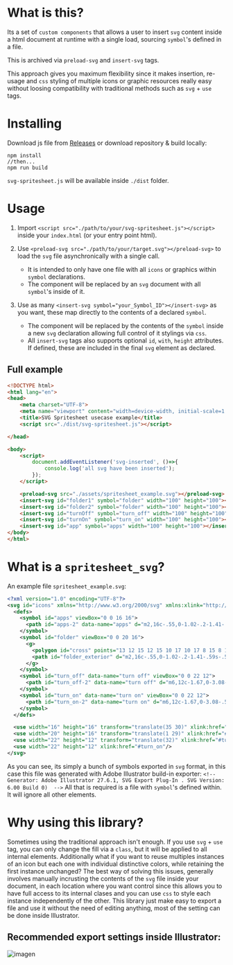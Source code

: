 # What is this?
Its a set of `custom components` that allows a user to insert `svg` content inside a html document at runtime with a single load, sourcing `symbol`'s defined in a file.

This is archived via `preload-svg` and `insert-svg` tags.

This approach gives you maximum flexibility since it makes insertion, re-usage and `css` styling of multiple icons or graphic resources really easy without loosing compatibility with traditional methods such as `svg` + `use` tags.

# Installing

Download js file from [Releases](https://github.com/DenisVargas/svg-spritesheet/releases)
or download repository & build locally:
```shell
npm install
//then...
npm run build
```
`svg-spritesheet.js` will be available inside `./dist` folder.

# Usage
1. Import `<script src="./path/to/your/svg-spritesheet.js"></script>` inside your `index.html` (or your entry point html).

2. Use `<preload-svg src="./path/to/your/target.svg"></preload-svg>` to load the `svg` file asynchronically with a single call.
	* It is intended to only have one file with all `icons` or graphics within `symbol` declarations.
	* The component will be replaced by an `svg` document with all `symbol`'s inside of it.

3. Use as many `<insert-svg symbol="your_Symbol_ID"></insert-svg>` as you want, these map directly to the contents of a declared `symbol`.
	* The component will be replaced by the contents of the `symbol`  inside a new `svg` declaration allowing full control of it stylings via `css`.
	* All `insert-svg` tags also supports optional `id`, `with`, `height` attributes. If defined, these are included in the final `svg` element as declared.

## Full example
```html
<!DOCTYPE html>
<html lang="en">
<head>
    <meta charset="UTF-8">
    <meta name="viewport" content="width=device-width, initial-scale=1.0">
    <title>SVG Spritesheet usecase example</title>
    <script src="./dist/svg-spritesheet.js"></script>

</head>

<body>
    <script>
        document.addEventListener('svg-inserted', ()=>{
            console.log('all svg have been inserted');
        });
    </script>

    <preload-svg src="./assets/spritesheet_example.svg"></preload-svg>
    <insert-svg id="folder1" symbol="folder" width="100" height="100"></insert-svg>
    <insert-svg id="folder2" symbol="folder" width="100" height="100"></insert-svg>
    <insert-svg id="turnOff" symbol="turn_off" width="100" height="100"></insert-svg>
    <insert-svg id="turnOn" symbol="turn_on" width="100" height="100"></insert-svg>
    <insert-svg id="app" symbol="apps" width="100" height="100"></insert-svg>
</body>
</html>
```


# What is a `spritesheet_svg`?
An example file `spritesheet_example.svg`:
```xml
<?xml version="1.0" encoding="UTF-8"?>
<svg id="icons" xmlns="http://www.w3.org/2000/svg" xmlns:xlink="http://www.w3.org/1999/xlink" viewBox="0 0 54 46">
  <defs>
    <symbol id="apps" viewBox="0 0 16 16">
      <path id="apps-2" data-name="apps" d="m2,16c-.55,0-1.02-.2-1.41-.59s-.59-.86-.59-1.41.2-1.02.59-1.41.86-.59,1.41-.59,1.02.2,1.41.59.59.86.59,1.41-.2,1.02-.59,1.41-.86.59-1.41.59Zm6,0c-.55,0-1.02-.2-1.41-.59s-.59-.86-.59-1.41.2-1.02.59-1.41.86-.59,1.41-.59,1.02.2,1.41.59.59.86.59,1.41-.2,1.02-.59,1.41-.86.59-1.41.59Zm6,0c-.55,0-1.02-.2-1.41-.59s-.59-.86-.59-1.41.2-1.02.59-1.41.86-.59,1.41-.59,1.02.2,1.41.59.59.86.59,1.41-.2,1.02-.59,1.41-.86.59-1.41.59ZM2,10c-.55,0-1.02-.2-1.41-.59s-.59-.86-.59-1.41.2-1.02.59-1.41.86-.59,1.41-.59,1.02.2,1.41.59.59.86.59,1.41-.2,1.02-.59,1.41-.86.59-1.41.59Zm6,0c-.55,0-1.02-.2-1.41-.59s-.59-.86-.59-1.41.2-1.02.59-1.41.86-.59,1.41-.59,1.02.2,1.41.59.59.86.59,1.41-.2,1.02-.59,1.41-.86.59-1.41.59Zm6,0c-.55,0-1.02-.2-1.41-.59s-.59-.86-.59-1.41.2-1.02.59-1.41.86-.59,1.41-.59,1.02.2,1.41.59.59.86.59,1.41-.2,1.02-.59,1.41-.86.59-1.41.59ZM2,4c-.55,0-1.02-.2-1.41-.59s-.59-.86-.59-1.41S.2.98.59.59s.86-.59,1.41-.59,1.02.2,1.41.59.59.86.59,1.41-.2,1.02-.59,1.41-.86.59-1.41.59Zm6,0c-.55,0-1.02-.2-1.41-.59s-.59-.86-.59-1.41.2-1.02.59-1.41.86-.59,1.41-.59,1.02.2,1.41.59.59.86.59,1.41-.2,1.02-.59,1.41-.86.59-1.41.59Zm6,0c-.55,0-1.02-.2-1.41-.59s-.59-.86-.59-1.41.2-1.02.59-1.41.86-.59,1.41-.59,1.02.2,1.41.59.59.86.59,1.41-.2,1.02-.59,1.41-.86.59-1.41.59Z"/>
    </symbol>
    <symbol id="folder" viewBox="0 0 20 16">
      <g>
        <polygon id="cross" points="13 12 15 12 15 10 17 10 17 8 15 8 15 6 13 6 13 8 11 8 11 10 13 10 13 12"/>
        <path id="folder_exterior" d="m2,16c-.55,0-1.02-.2-1.41-.59s-.59-.86-.59-1.41V2C0,1.45.2.98.59.59s.86-.59,1.41-.59h6l2,2h8c.55,0,1.02.2,1.41.59s.59.86.59,1.41v10c0,.55-.2,1.02-.59,1.41s-.86.59-1.41.59H2Zm0-2h16V4h-8.83l-2-2H2v12Zm0,0V2v12Z"/>
      </g>
    </symbol>
    <symbol id="turn_off" data-name="turn off" viewBox="0 0 22 12">
      <path id="turn_off-2" data-name="turn off" d="m6,12c-1.67,0-3.08-.58-4.25-1.75-1.17-1.17-1.75-2.58-1.75-4.25S.58,2.92,1.75,1.75C2.92.58,4.33,0,6,0h10c1.67,0,3.08.58,4.25,1.75s1.75,2.58,1.75,4.25-.58,3.08-1.75,4.25-2.58,1.75-4.25,1.75H6Zm0-2h10c1.1,0,2.04-.39,2.83-1.18s1.18-1.73,1.18-2.83-.39-2.04-1.18-2.83-1.73-1.18-2.83-1.18H6c-1.1,0-2.04.39-2.83,1.18s-1.18,1.73-1.18,2.83.39,2.04,1.18,2.83,1.73,1.18,2.83,1.18Zm0-1c.83,0,1.54-.29,2.13-.88s.88-1.29.88-2.13-.29-1.54-.88-2.13-1.29-.88-2.13-.88-1.54.29-2.13.88-.88,1.29-.88,2.13.29,1.54.88,2.13,1.29.88,2.13.88Z"/>
    </symbol>
    <symbol id="turn_on" data-name="turn on" viewBox="0 0 22 12">
      <path id="turn_on-2" data-name="turn on" d="m6,12c-1.67,0-3.08-.58-4.25-1.75-1.17-1.17-1.75-2.58-1.75-4.25S.58,2.92,1.75,1.75C2.92.58,4.33,0,6,0h10c1.67,0,3.08.58,4.25,1.75s1.75,2.58,1.75,4.25-.58,3.08-1.75,4.25-2.58,1.75-4.25,1.75H6Zm0-2h10c1.1,0,2.04-.39,2.83-1.18s1.18-1.73,1.18-2.83-.39-2.04-1.18-2.83-1.73-1.18-2.83-1.18H6c-1.1,0-2.04.39-2.83,1.18s-1.18,1.73-1.18,2.83.39,2.04,1.18,2.83,1.73,1.18,2.83,1.18Zm10-1c.83,0,1.54-.29,2.13-.88s.88-1.29.88-2.13-.29-1.54-.88-2.13-1.29-.88-2.13-.88-1.54.29-2.13.88-.88,1.29-.88,2.13.29,1.54.88,2.13,1.29.88,2.13.88Z"/>
    </symbol>
  </defs>

  <use width="16" height="16" transform="translate(35 30)" xlink:href="#apps"/>
  <use width="20" height="16" transform="translate(1 29)" xlink:href="#folder"/>
  <use width="22" height="12" transform="translate(32)" xlink:href="#turn_off"/>
  <use width="22" height="12" xlink:href="#turn_on"/>
</svg>
```

As you can see, its simply a bunch of symbols exported in `svg` format, in this case this file was generated with Adobe Illustrator build-in exporter:
`<!-- Generator: Adobe Illustrator 27.6.1, SVG Export Plug-In . SVG Version: 6.00 Build 0)  -->`
All that is required is a file with `symbol`'s defined within. It will ignore all other elements.

# Why using this library?
Sometimes using the traditional approach isn't enough.
If you use `svg` + `use` tag, you can only change the fill via a `class`, but it will be applied to all internal elements. Additionally what if you want to reuse multiples instances of an icon but each one with individual distinctive colors, while retaining the first instance unchanged?
The best way of solving this issues, generally involves manually incrusting the contents of the `svg` file inside your document, in each location where you want control since this allows you to have full access to its internal clases and you can use `css` to style each instance independently of the other.
This library just make easy to export a file and use it without the need of editing anything, most of the setting can be done inside Illustrator.

## Recommended export settings inside Illustrator:
![imagen](https://github.com/DenisVargas/svg-spritesheet/assets/38993740/2c06ec12-4ed8-4726-b960-d9bb0bb30d8b)

